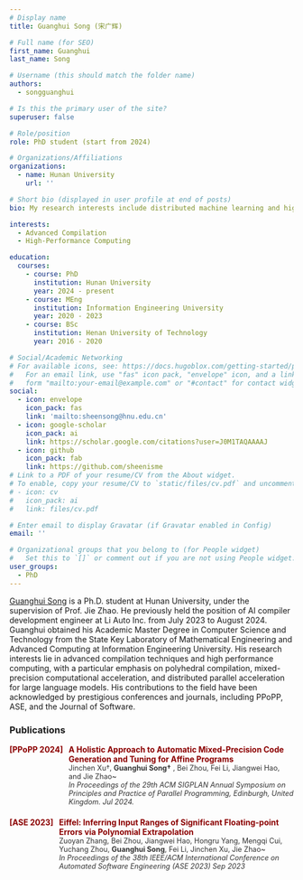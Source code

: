 ```yaml
---
# Display name
title: Guanghui Song (宋广辉)

# Full name (for SEO)
first_name: Guanghui
last_name: Song

# Username (this should match the folder name)
authors:
  - songguanghui

# Is this the primary user of the site?
superuser: false

# Role/position
role: PhD student (start from 2024)

# Organizations/Affiliations
organizations:
  - name: Hunan University
    url: ''

# Short bio (displayed in user profile at end of posts)
bio: My research interests include distributed machine learning and high-performance code optimization.

interests:
  - Advanced Compilation
  - High-Performance Computing

education:
  courses:
    - course: PhD 
      institution: Hunan University
      year: 2024 - present
    - course: MEng
      institution: Information Engineering University
      year: 2020 - 2023
    - course: BSc
      institution: Henan University of Technology
      year: 2016 - 2020

# Social/Academic Networking
# For available icons, see: https://docs.hugoblox.com/getting-started/page-builder/#icons
#   For an email link, use "fas" icon pack, "envelope" icon, and a link in the
#   form "mailto:your-email@example.com" or "#contact" for contact widget.
social:
  - icon: envelope
    icon_pack: fas
    link: 'mailto:sheensong@hnu.edu.cn'
  - icon: google-scholar
    icon_pack: ai
    link: https://scholar.google.com/citations?user=J0M1TAQAAAAJ
  - icon: github
    icon_pack: fab
    link: https://github.com/sheenisme
# Link to a PDF of your resume/CV from the About widget.
# To enable, copy your resume/CV to `static/files/cv.pdf` and uncomment the lines below.
# - icon: cv
#   icon_pack: ai
#   link: files/cv.pdf

# Enter email to display Gravatar (if Gravatar enabled in Config)
email: ''

# Organizational groups that you belong to (for People widget)
#   Set this to `[]` or comment out if you are not using People widget.
user_groups:
  - PhD
---
```


[Guanghui Song](https://sheensong.top/academic/) is a Ph.D. student at Hunan University, under the supervision of Prof. Jie Zhao. He previously held the position of AI compiler development engineer at Li Auto Inc. from July 2023 to August 2024. Guanghui obtained his Academic Master Degree in Computer Science and Technology from the State Key Laboratory of Mathematical Engineering and Advanced Computing at Information Engineering University. His research interests lie in advanced compilation techniques and high performance computing, with a particular emphasis on polyhedral compilation, mixed-precision computational acceleration, and distributed parallel acceleration for large language models. His contributions to the field have been acknowledged by prestigious conferences and journals, including PPoPP, ASE, and the Journal of Software.



### Publications

<div style="margin-bottom: 20px;">
    <div style="color: #8B0000; font-weight: bold; margin-bottom: 5px; display: flex;">
        <div style="min-width: 40px; text-align: right; margin-right: 10px;">[PPoPP 2024]</div>
        <div style="flex: 1;">
            A Holistic Approach to Automatic Mixed-Precision Code Generation and Tuning for Affine Programs<br>
            <span style="color: #333; font-size: 0.9em; font-weight: lighter;">
                Jinchen Xu†, <strong>Guanghui Song†</strong> , Bei Zhou, Fei Li, Jiangwei Hao, and Jie Zhao~ <br>
                <em>In Proceedings of the 29th ACM SIGPLAN Annual Symposium on Principles and Practice of Parallel Programming, Edinburgh, United Kingdom. Jul 2024.</em>
            </span>
        </div>
    </div>
</div>

<div style="margin-bottom: 20px;">
    <div style="color: #8B0000; font-weight: bold; margin-bottom: 5px; display: flex;">
        <div style="min-width: 40px; text-align: right; margin-right: 10px;">[ASE 2023]</div>
        <div style="flex: 1;">
            Eiffel: Inferring Input Ranges of Significant Floating-point Errors via Polynomial Extrapolation<br>
            <span style="color: #333; font-size: 0.9em; font-weight: lighter;">
                Zuoyan Zhang, Bei Zhou, Jiangwei Hao, Hongru Yang, Mengqi Cui, Yuchang Zhou, <strong>Guanghui Song</strong>, Fei Li, Jinchen Xu, Jie Zhao~ <br>
                <em>In Proceedings of the 38th IEEE/ACM International Conference on Automated Software Engineering (ASE 2023) Sep 2023 </em>
            </span>
        </div>
    </div>
</div>